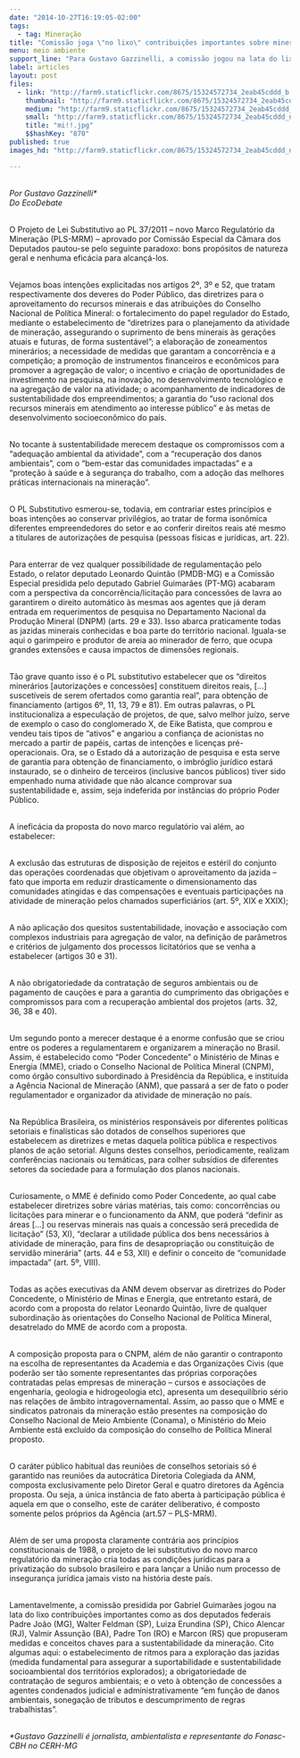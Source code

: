 ```yaml
---
date: "2014-10-27T16:19:05-02:00"
tags:
  - tag: Mineração
title: "Comissão joga \"no lixo\" contribuições importantes sobre mineração"
menu: meio ambiente
support_line: "Para Gustavo Gazzinelli, a comissão jogou na lata do lixo contribuições importantes que propuseram medidas e conceitos chaves para a sustentabilidade da mineração."
label: articles
layout: post
files:
  - link: "http://farm9.staticflickr.com/8675/15324572734_2eab45cddd_b.jpg"
    thumbnail: "http://farm9.staticflickr.com/8675/15324572734_2eab45cddd_t.jpg"
    medium: "http://farm9.staticflickr.com/8675/15324572734_2eab45cddd_z.jpg"
    small: "http://farm9.staticflickr.com/8675/15324572734_2eab45cddd_n.jpg"
    title: "mi!!.jpg"
    $$hashKey: "870"
published: true
images_hd: "http://farm9.staticflickr.com/8675/15324572734_2eab45cddd_n.jpg"

---
```

<div id="content-header">
<div id="content-title">
<p><br />
<em>Por Gustavo Gazzinelli*<br />
Do EcoDebate</em></p>
</div>
</div>

<div id="content-area">
<div id="default-content">
<div id="node-16660">
<div>
<div>
<p><br />
O Projeto de Lei Substitutivo ao PL 37/2011 &ndash; novo Marco Regulat&oacute;rio da Minera&ccedil;&atilde;o (PLS-MRM) &ndash; aprovado por Comiss&atilde;o Especial da C&acirc;mara dos Deputados pautou-se pelo seguinte paradoxo: bons prop&oacute;sitos de natureza geral e nenhuma efic&aacute;cia para alcan&ccedil;&aacute;-los.</p>

<p><br />
Vejamos boas inten&ccedil;&otilde;es explicitadas nos artigos 2&ordm;, 3&ordm; e 52, que tratam respectivamente dos deveres do Poder P&uacute;blico, das diretrizes para o aproveitamento do recursos minerais e das atribui&ccedil;&otilde;es do Conselho Nacional de Pol&iacute;tica Mineral: o fortalecimento do papel regulador do Estado, mediante o estabelecimento de &ldquo;diretrizes para o planejamento da atividade de minera&ccedil;&atilde;o, assegurando o suprimento de bens minerais &agrave;s gera&ccedil;&otilde;es atuais e futuras, de forma sustent&aacute;vel&rdquo;; a elabora&ccedil;&atilde;o de zoneamentos miner&aacute;rios; a necessidade de medidas que garantam a concorr&ecirc;ncia e a competi&ccedil;&atilde;o; a promo&ccedil;&atilde;o de instrumentos financeiros e econ&ocirc;micos para promover a agrega&ccedil;&atilde;o de valor; o incentivo e cria&ccedil;&atilde;o de oportunidades de investimento na pesquisa, na inova&ccedil;&atilde;o, no desenvolvimento tecnol&oacute;gico e na agrega&ccedil;&atilde;o de valor na atividade; o acompanhamento de indicadores de sustentabilidade dos empreendimentos; a garantia do &ldquo;uso racional dos recursos minerais em atendimento ao interesse p&uacute;blico&rdquo; e &agrave;s metas de desenvolvimento socioecon&ocirc;mico do pa&iacute;s.</p>

<p><br />
No tocante &agrave; sustentabilidade merecem destaque os compromissos com a &ldquo;adequa&ccedil;&atilde;o ambiental da atividade&rdquo;, com a &ldquo;recupera&ccedil;&atilde;o dos danos ambientais&rdquo;, com o &ldquo;bem-estar das comunidades impactadas&rdquo; e a &ldquo;prote&ccedil;&atilde;o &agrave; sa&uacute;de e &agrave; seguran&ccedil;a do trabalho, com a ado&ccedil;&atilde;o das melhores pr&aacute;ticas internacionais na minera&ccedil;&atilde;o&rdquo;.</p>

<p><br />
O PL Substitutivo esmerou-se, todavia, em contrariar estes princ&iacute;pios e boas inten&ccedil;&otilde;es ao conservar privil&eacute;gios, ao tratar de forma ison&ocirc;mica diferentes empreendedores do setor e ao conferir direitos reais at&eacute; mesmo a titulares de autoriza&ccedil;&otilde;es de pesquisa (pessoas f&iacute;sicas e jur&iacute;dicas, art. 22).</p>

<p><br />
Para enterrar de vez qualquer possibilidade de regulamenta&ccedil;&atilde;o pelo Estado, o relator deputado Leonardo Quint&atilde;o (PMDB-MG) e a Comiss&atilde;o Especial presidida pelo deputado Gabriel Guimar&atilde;es (PT-MG) acabaram com a perspectiva da concorr&ecirc;ncia/licita&ccedil;&atilde;o para concess&otilde;es de lavra ao garantirem o direito autom&aacute;tico &agrave;s mesmas aos agentes que j&aacute; deram entrada em requerimentos de pesquisa no Departamento Nacional da Produ&ccedil;&atilde;o Mineral (DNPM) (arts. 29 e 33). Isso abarca praticamente todas as jazidas minerais conhecidas e boa parte do territ&oacute;rio nacional. Iguala-se aqui o garimpeiro e produtor de areia ao minerador de ferro, que ocupa grandes extens&otilde;es e causa impactos de dimens&otilde;es regionais.</p>

<p><br />
T&atilde;o grave quanto isso &eacute; o PL substitutivo estabelecer que os &ldquo;direitos miner&aacute;rios [autoriza&ccedil;&otilde;es e concess&otilde;es] constituem direitos reais, [...] suscet&iacute;veis de serem ofertados como garantia real&rdquo;, para obten&ccedil;&atilde;o de financiamento (artigos 6&ordm;, 11, 13, 79 e 81). Em outras palavras, o PL institucionaliza a especula&ccedil;&atilde;o de projetos, de que, salvo melhor ju&iacute;zo, serve de exemplo o caso do conglomerado X, de Eike Batista, que comprou e vendeu tais tipos de &ldquo;ativos&rdquo; e angariou a confian&ccedil;a de acionistas no mercado a partir de pap&eacute;is, cartas de inten&ccedil;&otilde;es e licen&ccedil;as pr&eacute;-operacionais. Ora, se o Estado d&aacute; a autoriza&ccedil;&atilde;o de pesquisa e esta serve de garantia para obten&ccedil;&atilde;o de financiamento, o imbr&oacute;glio jur&iacute;dico estar&aacute; instaurado, se o dinheiro de terceiros (inclusive bancos p&uacute;blicos) tiver sido empenhado numa atividade que n&atilde;o alcance comprovar sua sustentabilidade e, assim, seja indeferida por inst&acirc;ncias do pr&oacute;prio Poder P&uacute;blico.</p>

<p><br />
A inefic&aacute;cia da proposta do novo marco regulat&oacute;rio vai al&eacute;m, ao estabelecer:</p>

<p><br />
A exclus&atilde;o das estruturas de disposi&ccedil;&atilde;o de rejeitos e est&eacute;ril do conjunto das opera&ccedil;&otilde;es coordenadas que objetivam o aproveitamento da jazida &ndash; fato que importa em reduzir drasticamente o dimensionamento das comunidades atingidas e das compensa&ccedil;&otilde;es e eventuais participa&ccedil;&otilde;es na atividade de minera&ccedil;&atilde;o pelos chamados superfici&aacute;rios (art. 5&ordm;, XIX e XXIX);</p>

<p><br />
A n&atilde;o aplica&ccedil;&atilde;o dos quesitos sustentabilidade, inova&ccedil;&atilde;o e associa&ccedil;&atilde;o com complexos industriais para agrega&ccedil;&atilde;o de valor, na defini&ccedil;&atilde;o de par&acirc;metros e crit&eacute;rios de julgamento dos processos licitat&oacute;rios que se venha a estabelecer (artigos 30 e 31).</p>

<p><br />
A n&atilde;o obrigatoriedade da contrata&ccedil;&atilde;o de seguros ambientais ou de pagamento de cau&ccedil;&otilde;es e para a garantia do cumprimento das obriga&ccedil;&otilde;es e compromissos para com a recupera&ccedil;&atilde;o ambiental dos projetos (arts. 32, 36, 38 e 40).</p>

<p><br />
Um segundo ponto a merecer destaque &eacute; a enorme confus&atilde;o que se criou entre os poderes a regulamentarem e organizarem a minera&ccedil;&atilde;o no Brasil. Assim, &eacute; estabelecido como &ldquo;Poder Concedente&rdquo; o Minist&eacute;rio de Minas e Energia (MME), criado o Conselho Nacional de Pol&iacute;tica Mineral (CNPM), como &oacute;rg&atilde;o consultivo subordinado &agrave; Presid&ecirc;ncia da Rep&uacute;blica, e institu&iacute;da a Ag&ecirc;ncia Nacional de Minera&ccedil;&atilde;o (ANM), que passar&aacute; a ser de fato o poder regulamentador e organizador da atividade de minera&ccedil;&atilde;o no pa&iacute;s.</p>

<p><br />
Na Rep&uacute;blica Brasileira, os minist&eacute;rios respons&aacute;veis por diferentes pol&iacute;ticas setoriais e final&iacute;sticas s&atilde;o dotados de conselhos superiores que estabelecem as diretrizes e metas daquela pol&iacute;tica p&uacute;blica e respectivos planos de a&ccedil;&atilde;o setorial. Alguns destes conselhos, periodicamente, realizam confer&ecirc;ncias nacionais ou tem&aacute;ticas, para colher subs&iacute;dios de diferentes setores da sociedade para a formula&ccedil;&atilde;o dos planos nacionais.</p>

<p><br />
Curiosamente, o MME &eacute; definido como Poder Concedente, ao qual cabe estabelecer diretrizes sobre v&aacute;rias mat&eacute;rias, tais como: concorr&ecirc;ncias ou licita&ccedil;&otilde;es para minerar e o funcionamento da ANM, que poder&aacute; &ldquo;definir as &aacute;reas [...] ou reservas minerais nas quais a concess&atilde;o ser&aacute; precedida de licita&ccedil;&atilde;o&rdquo; (53, XI), &ldquo;declarar a utilidade p&uacute;blica dos bens necess&aacute;rios &agrave; atividade de minera&ccedil;&atilde;o, para fins de desapropria&ccedil;&atilde;o ou constitui&ccedil;&atilde;o de servid&atilde;o miner&aacute;ria&rdquo; (arts. 44 e 53, XII) e definir o conceito de &ldquo;comunidade impactada&rdquo; (art. 5&ordm;, VIII).</p>

<p><br />
Todas as a&ccedil;&otilde;es executivas da ANM devem observar as diretrizes do Poder Concedente, o Minist&eacute;rio de Minas e Energia, que entretanto estar&aacute;, de acordo com a proposta do relator Leonardo Quint&atilde;o, livre de qualquer subordina&ccedil;&atilde;o &agrave;s orienta&ccedil;&otilde;es do Conselho Nacional de Pol&iacute;tica Mineral, desatrelado do MME de acordo com a proposta.</p>

<p><br />
A composi&ccedil;&atilde;o proposta para o CNPM, al&eacute;m de n&atilde;o garantir o contraponto na escolha de representantes da Academia e das Organiza&ccedil;&otilde;es Civis (que poder&atilde;o ser t&atilde;o somente representantes das pr&oacute;prias corpora&ccedil;&otilde;es contratadas pelas empresas de minera&ccedil;&atilde;o &ndash; cursos e associa&ccedil;&otilde;es de engenharia, geologia e hidrogeologia etc), apresenta um desequil&iacute;brio s&eacute;rio nas rela&ccedil;&otilde;es de &acirc;mbito intragovernamental. Assim, ao passo que o MME e sindicatos patronais da minera&ccedil;&atilde;o est&atilde;o presentes na composi&ccedil;&atilde;o do Conselho Nacional de Meio Ambiente (Conama), o Minist&eacute;rio do Meio Ambiente est&aacute; exclu&iacute;do da composi&ccedil;&atilde;o do conselho de Pol&iacute;tica Mineral proposto.</p>

<p><br />
O car&aacute;ter p&uacute;blico habitual das reuni&otilde;es de conselhos setoriais s&oacute; &eacute; garantido nas reuni&otilde;es da autocr&aacute;tica Diretoria Colegiada da ANM, composta exclusivamente pelo Diretor Geral e quatro diretores da Ag&ecirc;ncia proposta. Ou seja, a &uacute;nica inst&acirc;ncia de fato aberta &agrave; participa&ccedil;&atilde;o p&uacute;blica &eacute; aquela em que o conselho, este de car&aacute;ter deliberativo, &eacute; composto somente pelos pr&oacute;prios da Ag&ecirc;ncia (art.57 &ndash; PLS-MRM).</p>

<p><br />
Al&eacute;m de ser uma proposta claramente contr&aacute;ria aos princ&iacute;pios constitucionais de 1988, o projeto de lei substitutivo do novo marco regulat&oacute;rio da minera&ccedil;&atilde;o cria todas as condi&ccedil;&otilde;es jur&iacute;dicas para a privatiza&ccedil;&atilde;o do subsolo brasileiro e para lan&ccedil;ar a Uni&atilde;o num processo de inseguran&ccedil;a jur&iacute;dica jamais visto na hist&oacute;ria deste pa&iacute;s.</p>

<p><br />
Lamentavelmente, a comiss&atilde;o presidida por Gabriel Guimar&atilde;es jogou na lata do lixo contribui&ccedil;&otilde;es importantes como as dos deputados federais Padre Jo&atilde;o (MG), Walter Feldman (SP), Luiza Erundina (SP), Chico Alencar (RJ), Valmir Assun&ccedil;&atilde;o (BA), Padre Ton (RO) e Marcon (RS) que propuseram medidas e conceitos chaves para a sustentabilidade da minera&ccedil;&atilde;o. Cito algumas aqui: o estabelecimento de ritmos para a explora&ccedil;&atilde;o das jazidas (medida fundamental para assegurar a suportabilidade e sustentabilidade socioambiental dos territ&oacute;rios explorados); a obrigatoriedade de contrata&ccedil;&atilde;o de seguros ambientais; e o veto &agrave; obten&ccedil;&atilde;o de concess&otilde;es a agentes condenados judicial e administrativamente &ldquo;em fun&ccedil;&atilde;o de danos ambientais, sonega&ccedil;&atilde;o de tributos e descumprimento de regras trabalhistas&rdquo;.</p>

<p><br />
<em>*Gustavo Gazzinelli &eacute; jornalista, ambientalista e representante do Fonasc-CBH no CERH-MG</em></p>
</div>
</div>
</div>
</div>
</div>
